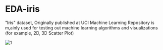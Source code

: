 # EDA-iris
"Iris" dataset, Originally published at UCI Machine Learning Repository is m,ainly used for testing out machine learning algorithms and visualizations (for example, 2D, 3D Scatter Plot)


![1](https://user-images.githubusercontent.com/74730607/125157047-4b4ae980-e186-11eb-82db-7abc04cb6e03.png)

